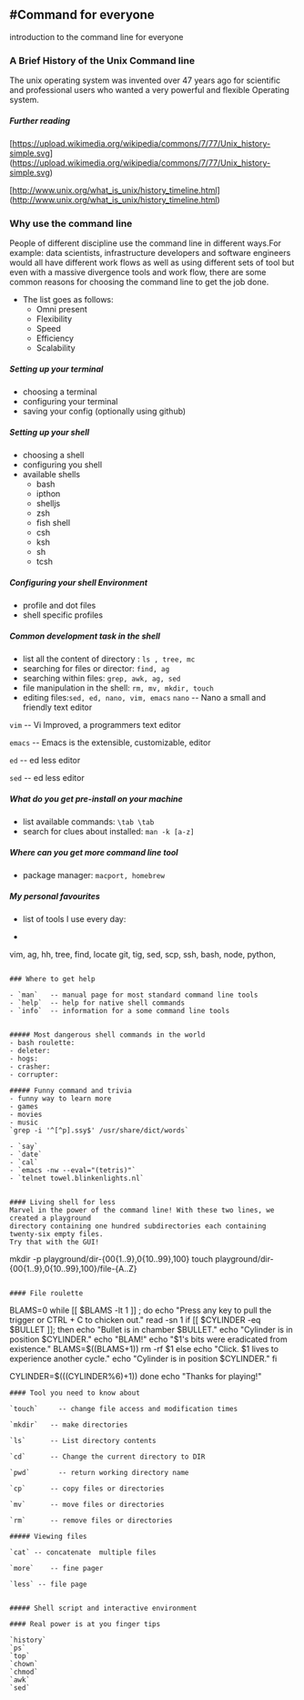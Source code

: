 #Command for everyone
----------------------------

introduction to the command line for everyone

### A Brief History of the Unix Command line

The unix operating system was invented over 47 years ago for scientific and professional users who wanted a very powerful and flexible Operating system.

##### Further reading

[https://upload.wikimedia.org/wikipedia/commons/7/77/Unix_history-simple.svg]
(https://upload.wikimedia.org/wikipedia/commons/7/77/Unix_history-simple.svg)

[http://www.unix.org/what_is_unix/history_timeline.html]
(http://www.unix.org/what_is_unix/history_timeline.html)



### Why use the command line

People of different discipline use the command line in different ways.For example: data scientists, infrastructure developers and software engineers would all have different work flows as well as using different sets of tool but even with a massive divergence tools and work flow, there are some common reasons for choosing the command line to get the job done.
- The list goes as follows:
  - Omni present
  - Flexibility
  - Speed
  - Efficiency
  - Scalability

##### Setting up your terminal
- choosing a terminal
- configuring your terminal
- saving your config (optionally using github)

##### Setting up your shell
- choosing a shell
- configuring you shell
- available shells
  - bash
  - ipthon
  - shelljs
  - zsh
  - fish shell
  - csh
  - ksh
  - sh
  - tcsh

##### Configuring your shell Environment
  - profile and dot files
  - shell specific profiles


##### Common development task in the shell
  - list all the content of directory : `ls , tree, mc`
  - searching for files or director: `find, ag`
  - searching within files: `grep, awk, ag, sed`
  - file manipulation in the shell: `rm, mv, mkdir, touch`
  - editing files:`sed, ed, nano, vim, emacs`
  `nano`    -- Nano a small and friendly text editor

  `vim`     -- Vi Improved, a programmers text editor

  `emacs`   -- Emacs is the extensible, customizable, editor

  `ed`      -- ed less editor

  `sed`     -- ed less editor




##### What do you get pre-install on your machine
  - list available commands: `\tab \tab`
  - search for clues about installed: `man -k [a-z]`

##### Where can you get more command line tool
  - package manager: `macport, homebrew`


##### My personal favourites
  - list of tools I use every day:
  - ```
  vim, ag, hh, tree, find, locate
  git, tig, sed, scp, ssh, bash, node,
  python,

  ```

### Where to get help

  - `man`	-- manual page for most standard command line tools
  - `help`	-- help for native shell commands
  - `info`	-- information for a some command line tools


##### Most dangerous shell commands in the world
  - bash roulette:
  - deleter:
  - hogs:
  - crasher:
  - corrupter:

##### Funny command and trivia
  - funny way to learn more
  - games
  - movies
  - music
  `grep -i '^[^p].ssy$' /usr/share/dict/words`

  - `say`
  - `date`
  - `cal`
  - `emacs -nw --eval="(tetris)"`
  - `telnet towel.blinkenlights.nl`


#### Living shell for less
  Marvel in the power of the command line! With these two lines, we created a playground
  directory containing one hundred subdirectories each containing twenty-six empty files.
  Try that with the GUI!

  ```
  mkdir -p playground/dir-{00{1..9},0{10..99},100}
  touch playground/dir-{00{1..9},0{10..99},100}/file-{A..Z}
  ```

#### File roulette

  ```
  BLAMS=0
  while [[ $BLAMS -lt 1 ]] ; do
  echo "Press any key to pull the trigger or CTRL + C
  to chicken out."
  read -sn 1
  if [[ $CYLINDER -eq $BULLET ]]; then
  echo "Bullet is in chamber $BULLET."
  echo "Cylinder is in position $CYLINDER."
  echo "BLAM!"
  echo "$1's bits were eradicated from existence."
  BLAMS=$((BLAMS+1))
  rm -rf $1
  else
  echo "Click. $1 lives to experience another cycle."
  echo "Cylinder is in position $CYLINDER."
  fi

CYLINDER=$(((CYLINDER%6)+1))
  done
  echo "Thanks for playing!"
  ```
#### Tool you need to know about

  `touch`	  -- change file access and modification times

  `mkdir`   -- make directories

  `ls` 	    -- List directory contents

  `cd`	    -- Change the current directory to DIR

  `pwd` 	  -- return working directory name

  `cp`	    -- copy files or directories

  `mv`	    -- move files or directories

  `rm`	    -- remove files or directories

##### Viewing files

  `cat`	-- concatenate  multiple files

  `more`	-- fine pager

  `less` -- file page


##### Shell script and interactive environment

#### Real power is at you finger tips

`history`
`ps`
`top`
`chown`
`chmod`
`awk`
`sed`


